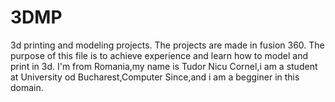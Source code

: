 # 3DMP
3d printing and modeling projects.
The projects are made in fusion 360.
The purpose of this file is to achieve experience and learn how to model and print in 3d.
I'm from Romania,my name is Tudor Nicu Cornel,i am a student at University od Bucharest,Computer Since,and i am a begginer in this domain.

